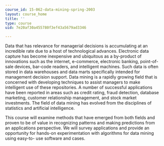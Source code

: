 ```yaml
---
course_id: 15-062-data-mining-spring-2003
layout: course_home
title: ''
type: course
uid: 7e20af30a455780f3ef43a5679ad3346

---
```

Data that has relevance for managerial decisions is accumulating at an incredible rate due to a host of technological advances. Electronic data capture has become inexpensive and ubiquitous as a by-product of innovations such as the internet, e-commerce, electronic banking, point-of-sale devices, bar-code readers, and intelligent machines. Such data is often stored in data warehouses and data marts specifically intended for management decision support. Data mining is a rapidly growing field that is concerned with developing techniques to assist managers to make intelligent use of these repositories. A number of successful applications have been reported in areas such as credit rating, fraud detection, database marketing, customer relationship management, and stock market investments. The field of data mining has evolved from the disciplines of statistics and artificial intelligence.

This course will examine methods that have emerged from both fields and proven to be of value in recognizing patterns and making predictions from an applications perspective. We will survey applications and provide an opportunity for hands-on experimentation with algorithms for data mining using easy-to- use software and cases.
